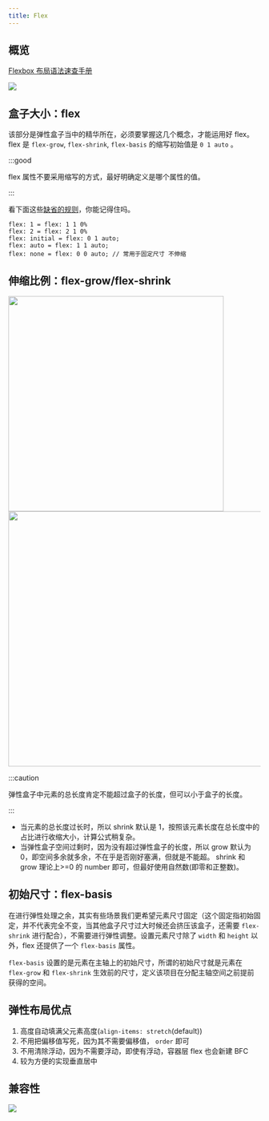 ```yaml
---
title: Flex
---
```


## 概览

[Flexbox 布局语法速查手册](http://www.webhek.com/apps/flex-cheatsheet/)

<img src='https://cosmos-x.oss-cn-hangzhou.aliyuncs.com/Uff7mw.jpg'/>

## 盒子大小：flex

该部分是弹性盒子当中的精华所在，必须要掌握这几个概念，才能运用好 flex。flex 是 `flex-grow`, `flex-shrink`, `flex-basis` 的缩写初始值是 `0 1 auto` 。

:::good

flex 属性不要采用缩写的方式，最好明确定义是哪个属性的值。

:::

看下面这些[缺省的规则](https://www.w3.org/TR/css-flexbox-1/#flex-initial)，你能记得住吗。

```text
flex: 1 = flex: 1 1 0%
flex: 2 = flex: 2 1 0%
flex: initial = flex: 0 1 auto;
flex: auto = flex: 1 1 auto;
flex: none = flex: 0 0 auto; // 常用于固定尺寸 不伸缩
```

## 伸缩比例：flex-grow/flex-shrink

<img width="430" src='https://cosmos-x.oss-cn-hangzhou.aliyuncs.com/Qzg5IF.jpg'/>

<img width="510" src='https://cosmos-x.oss-cn-hangzhou.aliyuncs.com/DsKEvq.jpg'/>

:::caution

弹性盒子中元素的总长度肯定不能超过盒子的长度，但可以小于盒子的长度。

:::

- 当元素的总长度过长时，所以 shrink 默认是 1，按照该元素长度在总长度中的占比进行收缩大小，计算公式稍复杂。
- 当弹性盒子空间过剩时，因为没有超过弹性盒子的长度，所以 grow 默认为 0，即空间多余就多余，不在乎是否刚好塞满，但就是不能超。 shrink 和 grow 理论上>=0 的 number 即可，但最好使用自然数(即零和正整数)。

## 初始尺寸：flex-basis

在进行弹性处理之余，其实有些场景我们更希望元素尺寸固定（这个固定指初始固定，并不代表完全不变，当其他盒子尺寸过大时候还会挤压该盒子，还需要 `flex-shrink` 进行配合），不需要进行弹性调整。设置元素尺寸除了 `width` 和 `height` 以外，flex 还提供了一个 `flex-basis` 属性。

`flex-basis` 设置的是元素在主轴上的初始尺寸，所谓的初始尺寸就是元素在 `flex-grow` 和 `flex-shrink` 生效前的尺寸，定义该项目在分配主轴空间之前提前获得的空间。

## 弹性布局优点

1. 高度自动填满父元素高度(`align-items: stretch`(default))
1. 不用把偏移值写死，因为其不需要偏移值， `order` 即可
1. 不用清除浮动，因为不需要浮动，即使有浮动，容器层 flex 也会新建 BFC
1. 较为方便的实现垂直居中

## 兼容性

<img src='https://cosmos-x.oss-cn-hangzhou.aliyuncs.com/Ac3uy6.jpg'/>
